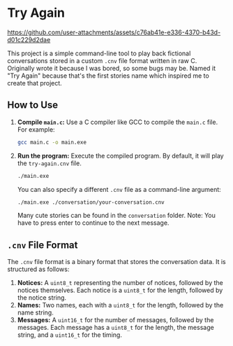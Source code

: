 # Try Again

https://github.com/user-attachments/assets/c76ab41e-e336-4370-b43d-d01c229d2dae

This project is a simple command-line tool to play back fictional conversations stored in a custom `.cnv` file format written in raw C.  
Originally wrote it because I was bored, so some bugs may be. Named it "Try Again" because that's the first stories name which inspired me to create that project.  

## How to Use

1.  **Compile `main.c`:** Use a C compiler like GCC to compile the `main.c` file. For example:

    ```bash
    gcc main.c -o main.exe
    ```

2.  **Run the program:** Execute the compiled program. By default, it will play the `try-again.cnv` file.

    ```bash
    ./main.exe
    ```

    You can also specify a different `.cnv` file as a command-line argument:

    ```bash
    ./main.exe ./conversation/your-conversation.cnv
    ```

    Many cute stories can be found in the `conversation` folder. Note: You have to press enter to continue to the next message.

## `.cnv` File Format

The `.cnv` file format is a binary format that stores the conversation data. It is structured as follows:

1.  **Notices:** A `uint8_t` representing the number of notices, followed by the notices themselves. Each notice is a `uint8_t` for the length, followed by the notice string.
2.  **Names:** Two names, each with a `uint8_t` for the length, followed by the name string.
3.  **Messages:** A `uint16_t` for the number of messages, followed by the messages. Each message has a `uint8_t` for the length, the message string, and a `uint16_t` for the timing.
